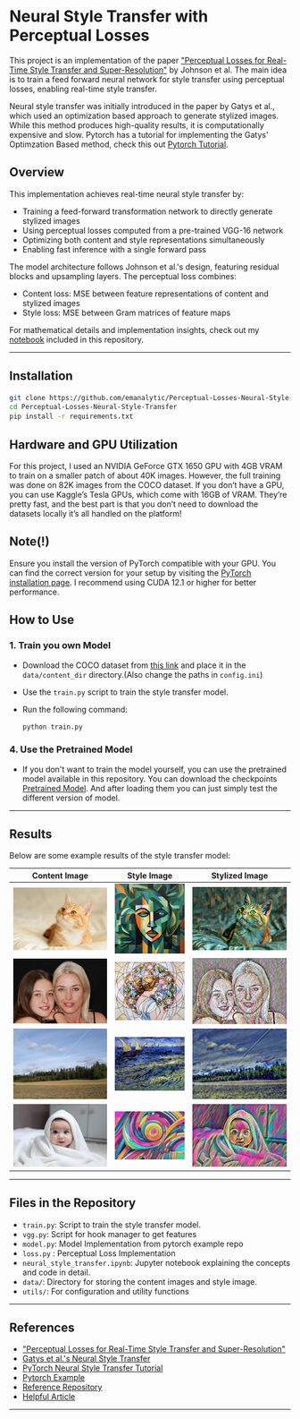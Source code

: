 # Neural Style Transfer with Perceptual Losses

This project is an implementation of the paper ["Perceptual Losses for Real-Time Style Transfer and Super-Resolution"](https://arxiv.org/pdf/1603.08155) by Johnson et al. The main idea is to train a feed forward neural network for style transfer using perceptual losses, enabling real-time style transfer. 

Neural style transfer was initially introduced in the paper by Gatys et al., which used an optimization based approach to generate stylized images. While this method produces high-quality results, it is computationally expensive and slow.
Pytorch has a tutorial for implementing the Gatys' Optimzation Based method, check this out [Pytorch Tutorial](https://pytorch.org/tutorials/advanced/neural_style_tutorial.html). 
 
## Overview 

This implementation achieves real-time neural style transfer by:

* Training a feed-forward transformation network to directly generate stylized images
* Using perceptual losses computed from a pre-trained VGG-16 network
* Optimizing both content and style representations simultaneously
* Enabling fast inference with a single forward pass
 
The model architecture follows Johnson et al.'s design, featuring residual blocks and upsampling layers. The perceptual loss combines:

* Content loss: MSE between feature representations of content and stylized images
* Style loss: MSE between Gram matrices of feature maps

For mathematical details and implementation insights, check out my [notebook](https://github.com/emanalytic/Perceptual-Losses-Neural-Style-Transfer/blob/main/notebooks/neural_style_transfer.ipynb) included in this repository.

---
## Installation 

```bash
git clone https://github.com/emanalytic/Perceptual-Losses-Neural-Style-Transfer.git
cd Perceptual-Losses-Neural-Style-Transfer
pip install -r requirements.txt
```

## Hardware and GPU Utilization
For this project, I used an NVIDIA GeForce GTX 1650 GPU with 4GB VRAM to train on a smaller patch of about 40K images. However, the full training was done on 82K images from the COCO dataset.
If you don’t have a GPU, you can use Kaggle’s Tesla GPUs, which come with 16GB of VRAM. They’re pretty fast, and the best part is that you don’t need to download the datasets locally it’s all handled on the platform!
## Note(!)

Ensure you install the version of PyTorch compatible with your GPU. 
You can find the correct version for your setup by visiting the [PyTorch installation page](https://pytorch.org/get-started/locally/).
I recommend using CUDA 12.1 or higher for better performance.

## How to Use
### 1. Train you own Model
- Download the COCO dataset from [this link](https://cocodataset.org/#download) and place it in the `data/content_dir` directory.(Also change the paths in `config.ini`)

- Use the `train.py` script to train the style transfer model.
- Run the following command:
  ```bash
  python train.py 
  ```

### 4. Use the Pretrained Model
- If you don't want to train the model yourself, you can use the pretrained model available in this repository.
  You can download the checkpoints [Pretrained Model](https://github.com/emanalytic/Perceptual-Losses-Neural-Style-Transfer/blob/main/models/checkpoints/).
  And after loading them you can just simply test the different version of model. 
---

## Results
Below are some example results of the style transfer model:

| Content Image | Style Image | Stylized Image |
|---------------|-------------|----------------|
| ![new4](https://github.com/emanalytic/Perceptual-Losses-Neural-Style-Transfer/blob/main/data/content_dir/image_04.jpg) | ![new5](https://github.com/emanalytic/Perceptual-Losses-Neural-Style-Transfer/blob/main/data/style_images/image_01.jpg) | ![new6](https://github.com/emanalytic/Perceptual-Losses-Neural-Style-Transfer/blob/main/data/styled_image_02.png) |
| ![new1](https://github.com/emanalytic/Perceptual-Losses-Neural-Style-Transfer/blob/main/data/content_dir/family-gc23518eae_640.jpg) | ![new2](https://github.com/emanalytic/Perceptual-Losses-Neural-Style-Transfer/blob/main/data/style_images/mosaic.jpg) | ![new3](https://github.com/emanalytic/Perceptual-Losses-Neural-Style-Transfer/blob/main/data/styled_image_01.png) |
| ![Content](https://github.com/emanalytic/Perceptual-Losses-Neural-Style-Transfer/blob/main/data/content_dir/test_image_01.png) | ![style](https://github.com/emanalytic/Perceptual-Losses-Neural-Style-Transfer/blob/main/data/style_images/Vincent_van_Gogh.png) | ![stylized](https://github.com/emanalytic/Perceptual-Losses-Neural-Style-Transfer/blob/main/data/styled_image.png) |
| ![new6](https://github.com/emanalytic/Perceptual-Losses-Neural-Style-Transfer/blob/main/data/content_dir/image_05.jpg) | ![new7](https://github.com/emanalytic/Perceptual-Losses-Neural-Style-Transfer/blob/main/data/style_images/image_03.jpg) | ![new8](https://github.com/emanalytic/Perceptual-Losses-Neural-Style-Transfer/blob/main/data/styled_image_03.png) |

---

## Files in the Repository

- `train.py`: Script to train the style transfer model.
- `vgg.py`: Script for hook manager to get features
- `model.py`: Model Implementation from pytorch example repo
- `loss.py` : Perceptual Loss Implementation
- `neural_style_transfer.ipynb`: Jupyter notebook explaining the concepts and code in detail.
- `data/`: Directory for storing the content images and style image.
- `utils/`: For configuration and utility functions 
---

## References

- ["Perceptual Losses for Real-Time Style Transfer and Super-Resolution"](https://arxiv.org/pdf/1603.08155)
- [Gatys et al.'s Neural Style Transfer](https://arxiv.org/pdf/1508.06576)
- [PyTorch Neural Style Transfer Tutorial](https://pytorch.org/tutorials/advanced/neural_style_tutorial.html)
- [Pytorch Example](https://github.com/pytorch/examples)
- [Reference Repository](https://github.com/francislata/Perceptual-Losses/tree/master)
- [Helpful Article](https://sh-tsang.medium.com/brief-review-perceptual-losses-for-real-time-style-transfer-and-super-resolution-ac4fd2658b8)
---

